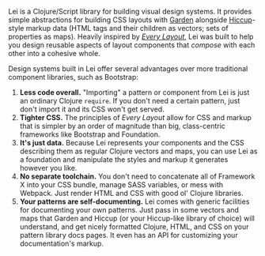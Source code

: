 Lei is a Clojure/Script library for building visual design systems. It provides simple abstractions for building CSS layouts with [Garden](https://github.com/noprompt/garden) alongside [Hiccup](https://github.com/weavejester/hiccup)-style markup data (HTML tags and their children as vectors; sets of properties as maps). Heavily inspired by *[Every Layout](https://every-layout.dev/)*, Lei was built to help you design reusable aspects of layout components that *compose* with each other into a cohesive whole.

Design systems built in Lei offer several advantages over more traditional component libraries, such as Bootstrap:

1. **Less code overall.** "Importing" a pattern or component from Lei is just an ordinary Clojure `require`. If you don't need a certain pattern, just don't import it and its CSS won't get served.
2. **Tighter CSS.** The principles of *Every Layout* allow for CSS and markup that is simpler by an order of magnitude than big, class-centric frameworks like Bootstrap and Foundation.
3. **It's just data.** Because Lei represents your components and the CSS describing them as regular Clojure vectors and maps, you can use Lei as a foundation and manipulate the styles and markup it generates however you like.
4. **No separate toolchain.** You don't need to concatenate all of Framework X into your CSS bundle, manage SASS variables, or mess with Webpack. Just render HTML and CSS with good ol' Clojure libraries.
5. **Your patterns are self-documenting.** Lei comes with generic facilities for documenting your own patterns. Just pass in some vectors and maps that Garden and Hiccup (or your Hiccup-like library of choice) will understand, and get nicely formatted Clojure, HTML, and CSS on your pattern library docs pages. It even has an API for customizing your documentation's markup.